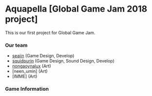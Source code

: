 # Aquapella [Global Game Jam 2018 project]
This is our first project for Global Game Jam.

### Our team

* [seaiin](https://github.com/seaiin) (Game Design, Develop)
* [squidpurin](https://github.com/squidpurin) (Game Design, Sound Design, Develop)
* [nongaoynalux](https://github.com/nongaoynalux) (Art)
* [neen_umin] (Art)
* [IMME] (Art)

### Game Information
